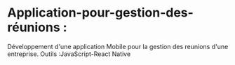 # Application-pour-gestion-des-réunions :
Développement d'une application Mobile pour la gestion des reunions d'une entreprise.
Outils :JavaScript-React Native
